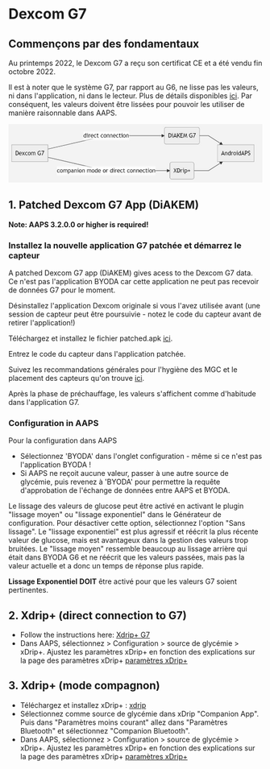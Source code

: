# Dexcom G7


## Commençons par des fondamentaux

Au printemps 2022, le Dexcom G7 a reçu son certificat CE et a été vendu fin octobre 2022.

Il est à noter que le système G7, par rapport au G6, ne lisse pas les valeurs, ni dans l'application, ni dans le lecteur. Plus de détails disponibles [ici](https://www.dexcom.com/en-us/faqs/why-does-past-cgm-data-look-different-from-past-data-on-receiver-and-follow-app). Par conséquent, les valeurs doivent être lissées pour pouvoir les utiliser de manière raisonnable dans AAPS.

![G7 english](../images/6fe30b84-227a-4bae-a9a5-527cee341dbf.png)

## 1.  Patched Dexcom G7 App (DiAKEM)

**Note: AAPS 3.2.0.0 or higher is required!**

### Installez la nouvelle application G7 patchée et démarrez le capteur

A patched Dexcom G7 app (DiAKEM) gives acess to the Dexcom G7 data. Ce n'est pas l'application BYODA car cette application ne peut pas recevoir de données G7 pour le moment.

Désinstallez l'application Dexcom originale si vous l'avez utilisée avant (une session de capteur peut être poursuivie - notez le code du capteur avant de retirer l'application!)

Téléchargez et installez le fichier patched.apk [ici](https://github.com/authorgambel/g7/releases).

Entrez le code du capteur dans l'application patchée.

Suivez les recommandations générales pour l'hygiène des MGC et le placement des capteurs qu'on trouve [ici](../Hardware/GeneralCGMRecommendation.md).

Après la phase de préchauffage, les valeurs s'affichent comme d'habitude dans l'application G7.

### Configuration in AAPS

Pour la configuration dans AAPS
- Sélectionnez 'BYODA' dans l'onglet configuration - même si ce n'est pas l'application BYODA !
- Si AAPS ne reçoit aucune valeur, passer à une autre source de glycémie, puis revenez à 'BYODA' pour permettre la requête d'approbation de l'échange de données entre AAPS et BYODA.

Le lissage des valeurs de glucose peut être activé en activant le plugin "lissage moyen" ou "lissage exponentiel" dans le Générateur de configuration. Pour désactiver cette option, sélectionnez l'option "Sans lissage". Le "lissage exponentiel" est plus agressif et réécrit la plus récente valeur de glucose, mais est avantageux dans la gestion des valeurs trop bruitées. Le "lissage moyen" ressemble beaucoup au lissage arrière qui était dans BYODA G6 et ne réécrit que les valeurs passées, mais pas la valeur actuelle et a donc un temps de réponse plus rapide.

**Lissage Exponentiel** **DOIT** être activé pour que les valeurs G7 soient pertinentes.

## 2. Xdrip+ (direct connection to G7)

- Follow the instructions here: [Xdrip+ G7](https://navid200.github.io/xDrip/docs/Dexcom/G7.html)
- Dans AAPS, sélectionnez  > Configuration > source de glycémie > xDrip+. Ajustez les paramètres xDrip+ en fonction des explications sur la page des paramètres xDrip+  [paramètres xDrip+](../Configuration/xdrip.md)

## 3. Xdrip+ (mode compagnon)

-   Téléchargez et installez xDrip+ : [xdrip](https://github.com/NightscoutFoundation/xDrip)
- Sélectionnez comme source de glycémie dans xDrip "Companion App". Puis dans "Paramètres moins courant" allez dans "Paramètres Bluetooth" et sélectionnez "Companion Bluetooth".
- Dans AAPS, sélectionnez  > Configuration > source de glycémie > xDrip+. Ajustez les paramètres xDrip+ en fonction des explications sur la page des paramètres xDrip+  [paramètres xDrip+](../Configuration/xdrip.md) 
